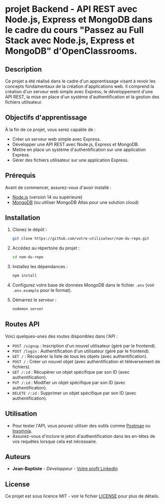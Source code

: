 
# projet Backend - API REST avec Node.js, Express et MongoDB dans le cadre du cours "Passez au Full Stack avec Node.js, Express et MongoDB" d'OpenClassrooms.

## Description

Ce projet a été réalisé dans le cadre d'un apprentissage visant à revoir les concepts fondamentaux de la création d'applications web. Il comprend la création d'un serveur web simple avec Express, le développement d'une API REST, la mise en place d'un système d'authentification et la gestion des fichiers utilisateur.

## Objectifs d'apprentissage

À la fin de ce projet, vous serez capable de :

- Créer un serveur web simple avec Express.
- Développer une API REST avec Node.js, Express et MongoDB.
- Mettre en place un système d'authentification sur une application Express.
- Gérer des fichiers utilisateur sur une application Express.

## Prérequis

Avant de commencer, assurez-vous d'avoir installé :

- [Node.js](https://nodejs.org/) (version 14 ou supérieure)
- [MongoDB](https://www.mongodb.com/try/download/community) (ou utiliser MongoDB Atlas pour une solution cloud)

## Installation

1. Clonez le dépôt :

   ```bash
   git clone https://github.com/votre-utilisateur/nom-du-repo.git
   ```

2. Accédez au répertoire du projet :

   ```bash
   cd nom-du-repo
   ```

3. Installez les dépendances :

   ```bash
   npm install
   ```

4. Configurez votre base de données MongoDB dans le fichier `.env` (voir `.env.example` pour le format).

5. Démarrez le serveur :

   ```bash
   nodemon server
   ```

## Routes API

Voici quelques-unes des routes disponibles dans l'API :

- `POST /signup` : Inscription d'un nouvel utilisateur (géré par le frontend).
- `POST /login` : Authentification d'un utilisateur (géré par le frontend).
- `GET /` : Récupérer la liste de tous les objets (avec authentification).
- `POST /` : Créer un nouvel objet (avec authentification et téléversement de fichiers).
- `GET /:id` : Récupérer un objet spécifique par son ID (avec authentification).
- `PUT /:id` : Modifier un objet spécifique par son ID (avec authentification).
- `DELETE /:id` : Supprimer un objet spécifique par son ID (avec authentification).


## Utilisation

- Pour tester l'API, vous pouvez utiliser des outils comme [Postman](https://www.postman.com/) ou [Insomnia](https://insomnia.rest/).
- Assurez-vous d'inclure le jeton d'authentification dans les en-têtes de vos requêtes lorsque cela est nécessaire.

## Auteurs

- **Jean-Baptiste** - *Développeur* - [Votre profil LinkedIn]([https://www.linkedin.com/in/votreprofil](https://www.linkedin.com/in/faria-jean-baptiste/))

## License

Ce projet est sous licence MIT - voir le fichier [LICENSE](LICENSE) pour plus de détails.
